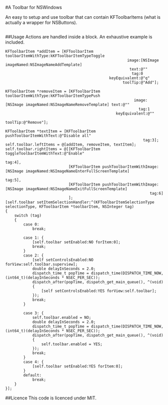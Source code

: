 #A Toolbar for NSWindows

An easy to setup and use toolbar that can contain KFToolbarItems (what is actually a wrapper for NSButtons).

![<Display Name>](<http://dl.dropbox.com/u/18869578/Screenshots/11lh8w2d~22s.png>)

##Usage
Actions are handled inside a block.
An exhaustive example is included.


	KFToolbarItem *addItem = [KFToolbarItem toolbarItemWithType:kKFToolbarItemTypeToggle
														  image:[NSImage imageNamed:NSImageNameAddTemplate]
														   text:@""
															tag:0
												  keyEquivalent:@"q"
														toolTip:@"Add"];

	KFToolbarItem *removeItem = [KFToolbarItem toolbarItemWithType:kKFToolbarItemTypePush
															 image:[NSImage imageNamed:NSImageNameRemoveTemplate] text:@""
															   tag:1
													 keyEquivalent:@""
														   toolTip:@"Remove"];

	KFToolbarItem *textItem = [KFToolbarItem pushToolbarItemWithText:@"Disable all"
																 tag:3];
    self.toolbar.leftItems = @[addItem, removeItem, textItem];
	self.toolbar.rightItems = @[[KFToolbarItem toggleToolbarItemWithText:@"Enable"
																	tag:4],
								[KFToolbarItem pushToolbarItemWithImage:[NSImage imageNamed:NSImageNameEnterFullScreenTemplate]
																	tag:5],
								[KFToolbarItem pushToolbarItemWithImage:[NSImage imageNamed:NSImageNameExitFullScreenTemplate]
																	tag:6]
								];
    [self.toolbar setItemSelectionHandler:^(KFToolbarItemSelectionType selectionType, KFToolbarItem *toolbarItem, NSInteger tag)
    {
        switch (tag)
        {
            case 0:
                break;
            
			case 1: {
				[self.toolbar setEnabled:NO forItem:0];
                break;
			}
            case 2: {
                [self setControlsEnabled:NO forView:self.toolbar.superview];
                double delayInSeconds = 2.0;
                dispatch_time_t popTime = dispatch_time(DISPATCH_TIME_NOW, (int64_t)(delayInSeconds * NSEC_PER_SEC));
                dispatch_after(popTime, dispatch_get_main_queue(), ^(void)
                {
                    [self setControlsEnabled:YES forView:self.toolbar];
                });
                break;
            }
                
            case 3: {
                self.toolbar.enabled = NO;
                double delayInSeconds = 2.0;
                dispatch_time_t popTime = dispatch_time(DISPATCH_TIME_NOW, (int64_t)(delayInSeconds * NSEC_PER_SEC));
                dispatch_after(popTime, dispatch_get_main_queue(), ^(void)
                {
                    self.toolbar.enabled = YES;
                });
                break;
            }
			case 4: {
				[self.toolbar setEnabled:YES forItem:0];
			}
            default:
                break;
        }
    }];

    
##Licence
This code is licenced under MIT.